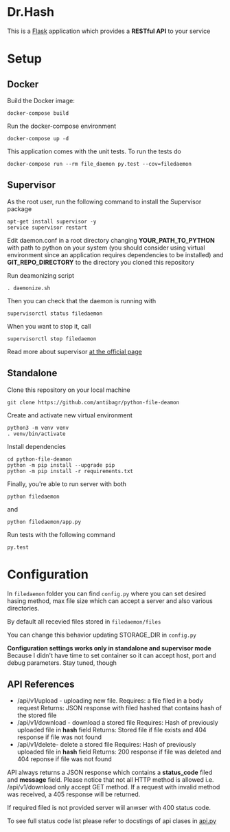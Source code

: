 # Dr.Hash
This is a [Flask](https://flask.palletsprojects.com/en/1.1.x) application which provides a **RESTful API** to your service

# Setup

## Docker

Build the Docker image:

    docker-compose build

Run the docker-compose environment

    docker-compose up -d

This application comes with the unit tests.
To run the tests do

    docker-compose run --rm file_daemon py.test --cov=filedaemon

## Supervisor

As the root user, run the following command to install the Supervisor package

    apt-get install supervisor -y
    service supervisor restart

Edit daemon.conf in a root directory changing **YOUR_PATH_TO_PYTHON** with path to python on your system (you should consider using virtual environment since an application requires dependencies to be installed) and **GIT_REPO_DIRECTORY** to the directory you cloned this repository


Run deamonizing script

    . daemonize.sh

Then you can check that the daemon is running with

    supervisorctl status filedaemon
When you want to stop it, call

    supervisorctl stop filedaemon
Read more about supervisor [at the official page](http://supervisord.org/index.html)


## Standalone

Clone this repository on your local machine

    git clone https://github.com/antibagr/python-file-deamon

Create and activate new virtual environment

    python3 -m venv venv
    . venv/bin/activate

Install dependencies

    cd python-file-deamon
    python -m pip install --upgrade pip
    python -m pip install -r requirements.txt
Finally, you're able to run server with both

    python filedaemon
 and

    python filedaemon/app.py
Run tests with the following command

    py.test

# Configuration
In `filedaemon` folder you can find `config.py` where you can set desired hasing method, max file size which can accept a server and also various directories.

By default all recevied files stored in `filedaemon/files`

You can change this behavior updating STORAGE_DIR in `config.py`

**Configuration settings works only in standalone and supervisor mode**
Because I didn't have time to set container so it can accept host, port and debug parameters. Stay tuned, though


## API References

 - /api/v1/upload - uploading new file.
	Requires: a file filed in a body request
	Returns: JSON response with filed hashed that contains hash of the stored file
 - /api/v1/download - download a stored file
	 Requires: Hash of previously uploaded file in **hash** field
	 Returns: Stored file if file exists and 404 response if file was not found
 - /api/v1/delete- delete a stored file
	 Requires: Hash of previously uploaded file in **hash** field
	 Returns: 200 response if file was deleted and 404 reponse if file was not found

API always returns a JSON response which contains a **status_code** filed and **message** field. Please notice that not all HTTP method is allowed i.e. /api/v1/download only accept GET method. If a request with invalid method was received, a 405 response will be returned.

If required filed is not provided server wiil anwser with 400 status code.

To see full status code list please refer to docstings of api clases in [api.py](filedaemon/api/api.py)
